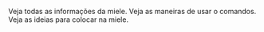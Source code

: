Veja todas as informações da miele.
Veja as maneiras de usar o comandos.
Veja as ideias para colocar na miele.
